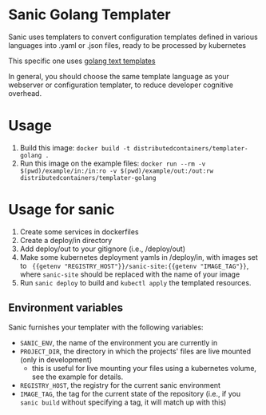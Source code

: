 # Sanic Golang Templater

Sanic uses templaters to convert configuration templates defined in various languages into .yaml or .json files, ready to be processed by kubernetes

This specific one uses [golang text templates](https://tip.golang.org/pkg/text/template/)

In general, you should choose the same template language as your webserver or configuration templater, to reduce developer cognitive overhead.

# Usage

1. Build this image: `docker build -t distributedcontainers/templater-golang .`
2. Run this image on the example files: `docker run --rm -v $(pwd)/example/in:/in:ro -v $(pwd)/example/out:/out:rw distributedcontainers/templater-golang`

# Usage for sanic

1. Create some services in dockerfiles
2. Create a deploy/in directory
3. Add deploy/out to your gitignore (i.e., /deploy/out)
4. Make some kubernetes deployment yamls in /deploy/in, with images set to ` {{getenv "REGISTRY_HOST"}}/sanic-site:{{getenv "IMAGE_TAG"}}`, where `sanic-site` should be replaced with the name of your image
5. Run `sanic deploy` to build and `kubectl apply` the templated resources.

## Environment variables
Sanic furnishes your templater with the following variables:
- `SANIC_ENV`, the name of the environment you are currently in
- `PROJECT_DIR`, the directory in which the projects' files are live mounted (only in development)
  - this is useful for live mounting your files using a kubernetes volume, see the example for details.
- `REGISTRY_HOST`, the registry for the current sanic environment
- `IMAGE_TAG`, the tag for the current state of the repository (i.e., if you `sanic build` without specifying a tag, it will match up with this)
